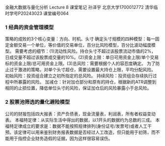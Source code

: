 金融大数据与量化分析 Lecture 8
课堂笔记
孙泽宇 北京大学1700012772 清华临时学号P20243023 课堂编号064

### 1 经典的资金管理模型
策略的成败的3个核心变量：方向、时机、头寸
确定头寸规模的四种模型：每一固定金额交易一个单位，等价值的交易单位，百分比风险模型，百分比波动幅度模型。
需要考虑的细节：(1)流动性风险。持仓头寸不超过该股票流动市值的2%，日成交量不超过该股票成交量的10%。(2)资金上限：单日可用资金上限/单个交易标的资金上限/总可用资金上限。(3)总风险：需要根据个人的容忍度确定。
为了防止过于激进的策略，对单个头寸超仓，需要设置最大持仓上限，平均分配风险。
初始风险：投资组合建立之初所指定的总风险。
持续风险：投资组合存续执行过程中所暴露的风险。
加减仓：针对加仓部分和原有的持仓，根据新的ATR调整到相同的止损位置，降低单位头寸的风险，保证加仓后的风险暴露小于总风险。

### 2 股票池筛选的量化避险模型
公司的财报包括四大报表：资产负债表，现金流量表，利润表，所有者权益变动表。
本福特定律：从实际生活中得出的数据，以1开头的数据约为总数的三成。
本福特定律成立的要求是：数据不能按照规律排列(身份证号/发票号)或者人工干预。该定律可以用来鉴别财务报表数据是否经过人工改造，但只能用于初筛，而不能用于指控企业财务造假的证据，因为这样很容易误伤。